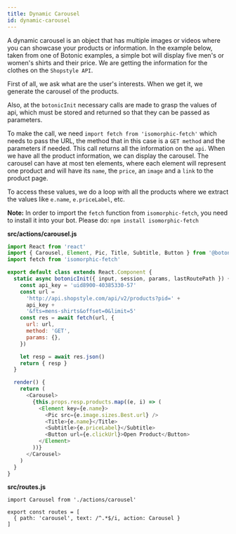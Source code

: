 ```yaml
---
title: Dynamic Carousel
id: dynamic-carousel
---
```


A dynamic carousel is an object that has multiple images or videos where you can showcase your products or information.
In the example below, taken from one of Botonic examples, a simple bot will display five men's or women's shirts and their price. We are getting the information for the clothes on the `Shopstyle API`.

First of all, we ask what are the user's interests. When we get it, we generate the carousel of the products.

Also, at the `botonicInit` necessary calls are made to grasp the values of api, which must be stored and returned so that they can be passed as parameters.

To make the call, we need `import fetch from 'isomorphic-fetch'` which needs to pass the URL, the method that in this case is a `GET method` and the parameters if needed. This call returns all the information on the `api`.
When we have all the product information, we can display the carousel.
The carousel can have at most ten elements, where each element will represent one product and will have its `name`, the `price`, an `image` and a `link` to the product page.

To access these values, we do a loop with all the products where we extract the values like `e.name`, `e.priceLabel`, etc.

**Note:** In order to import the `fetch` function from `isomorphic-fetch`, you need to install it into your bot. Please do: `npm install isomorphic-fetch`

**src/actions/carousel.js**

```javascript
import React from 'react'
import { Carousel, Element, Pic, Title, Subtitle, Button } from '@botonic/React'
import fetch from 'isomorphic-fetch'

export default class extends React.Component {
  static async botonicInit({ input, session, params, lastRoutePath }) {
    const api_key = 'uid8900-40385330-57'
    const url =
      'http://api.shopstyle.com/api/v2/products?pid=' +
      api_key +
      '&fts=mens-shirts&offset=0&limit=5'
    const res = await fetch(url, {
      url: url,
      method: 'GET',
      params: {},
    })

    let resp = await res.json()
    return { resp }
  }

  render() {
    return (
      <Carousel>
        {this.props.resp.products.map((e, i) => (
          <Element key={e.name}>
            <Pic src={e.image.sizes.Best.url} />
            <Title>{e.name}</Title>
            <Subtitle>{e.priceLabel}</Subtitle>
            <Button url={e.clickUrl}>Open Product</Button>
          </Element>
        ))}
      </Carousel>
    )
  }
}
```

**src/routes.js**

```
import Carousel from './actions/carousel'

export const routes = [
  { path: 'carousel', text: /^.*$/i, action: Carousel }
]

```
